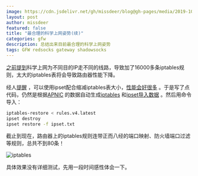 ```yaml
---
image: https://cdn.jsdelivr.net/gh/missdeer/blog@gh-pages/media/2019-10-08/iptables.png
layout: post
author: missdeer
featured: false
title: "最合理的科学上网姿势(续)"
categories: gfw
description: 总结出来目前最合理的科学上网姿势
tags: GFW redsocks gateway shadowsocks
---
```

[之前提到](../../09/surf-internet-properly/)科学上网为不同目的IP走不同的线路，导致加了16000多条iptables规则，太大的iptables表将会导致路由器性能下降。

经人[提醒](https://twitter.com/duyaoo_/status/1181030991227305984) ，可以使用ipset配合缩减iptables表大小，[性能会好很多](https://twitter.com/duyaoo_/status/1181033427249725440) 。于是写了点代码，仍然是根据[APNIC](http://ftp.apnic.net/apnic/stats/apnic/delegated-apnic-latest) 的数据自动生成[iptables](https://github.com/missdeer/avege/blob/4cda819d62aa3f9ab9896b73acfa126ad92de7cf/rule/iptables_rules_gen.go#L18) 和[ipset导入数据](https://github.com/missdeer/avege/blob/4cda819d62aa3f9ab9896b73acfa126ad92de7cf/rule/iptables_rules_gen.go#L70) 。然后用命令导入：

```bash
iptables-restore < rules.v4.latest
ipset destroy
ipset restore -f ipset.txt
```

截止到现在，路由器上的iptables规则连带正而八经的端口映射、防火墙端口过滤等规则，总共不到80条！

![iptables](https://cdn.jsdelivr.net/gh/missdeer/blog@gh-pages/media/2019-10-08/iptables.png)

具体效果没有详细测试，先用一段时间感性体会一下。